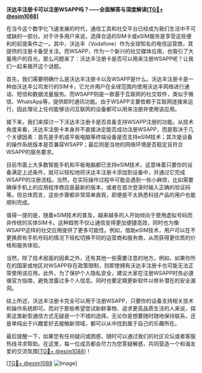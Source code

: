 **沃达丰注册卡可以注册WSAPP吗？——全面解答与深度解读[[TG💪+ @esim1088](https://t.me/s/esim1088)]**

在当今这个数字化飞速发展的时代，通信工具和社交平台已经成为我们生活中不可或缺的一部分。对于许多用户来说，选择合适的SIM卡或eSIM服务是享受这些便利的前提条件之一。其中，沃达丰（Vodafone）作为全球知名的电信运营商，其提供的注册卡备受关注。而WSAPP，作为一个新兴的社交媒体应用，也吸引了大量用户的目光。那么问题来了：沃达丰注册卡是否可以用来注册WSAPP呢？让我们一起来揭开这个谜题。

首先，我们需要明确什么是沃达丰注册卡以及WSAPP是什么。沃达丰注册卡是一种由沃达丰公司发行的SIM卡，它允许用户在全球范围内使用沃达丰网络进行通话、短信和数据流量服务。而WSAPP则是一款基于互联网的社交软件，类似于微信、WhatsApp等，提供即时通讯功能。由于WSAPP主要依赖于互联网连接来运行，因此理论上任何能够访问互联网的设备都可以用来注册并使用该应用。

接下来，我们来探讨一下沃达丰注册卡是否具备支持WSAPP注册的功能。从技术角度来看，沃达丰注册卡本身并不直接决定能否成功注册WSAPP，而是取决于几个关键因素：首先是手机或平板电脑等终端设备是否支持eSIM技术；其次是设备的操作系统版本是否兼容WSAPP；最后则是当地的网络环境是否稳定且符合WSAPP的服务要求。

目前市面上大多数智能手机和平板电脑都已支持eSIM技术，这意味着只要你的设备满足上述条件，就可以轻松地将沃达丰注册卡添加到设备中，并通过它完成WSAPP的注册流程。当然，在实际操作过程中可能会遇到一些小麻烦，比如需要确保手机上的应用程序商店是最新的版本，或者在首次登录时输入正确的验证码等。但总体而言，这些步骤都非常简单直观，即便是不太熟悉科技产品的用户也能顺利完成。

值得一提的是，随着eSIM技术的普及，越来越多的人开始倾向于使用虚拟号码而非传统的实体SIM卡。这种趋势不仅让通信变得更加便捷高效，同时也为像WSAPP这样的社交应用提供了更多可能性。例如，借助eSIM技术，用户可以在不更换原有手机号码的情况下轻松切换不同的运营商和服务商，从而获得更优质的价格和服务体验。

当然，除了技术层面的因素之外，还有其他一些需要注意的地方。例如，如果你所在的国家或地区对WSAPP存在政策限制，则即使拥有沃达丰注册卡也可能无法正常使用该应用。此外，为了保护个人隐私安全，建议大家在注册WSAPP时务必遵循官方指南，避免泄露过多个人信息。同时也要定期更新软件以修补潜在的安全漏洞。

综上所述，沃达丰注册卡完全可以用于注册WSAPP，只要你的设备支持相关技术和操作系统即可。而对于那些希望尝试新鲜事物、追求更高品质生活的人来说，探索这类新型通信方式无疑是一个不错的选择。无论你是想要随时随地保持联系，还是单纯出于兴趣爱好去接触新领域，都可以从中找到属于自己的乐趣所在。

最后提醒一下，如果您有任何疑问或困惑，随时可以通过我们的社区论坛或者客服热线寻求帮助。在这里，每一位成员都会尽力为您答疑解惑，共同营造一个和谐友爱的交流氛围[[TG💪+ @esim1088](https://t.me/s/esim1088)]！

[[TG💪+ @esim1088](https://t.me/s/esim1088) ![Image](https://i.postimg.cc/4NQfJmqS/Snipaste-2025-05-13-00-14-12.png)]